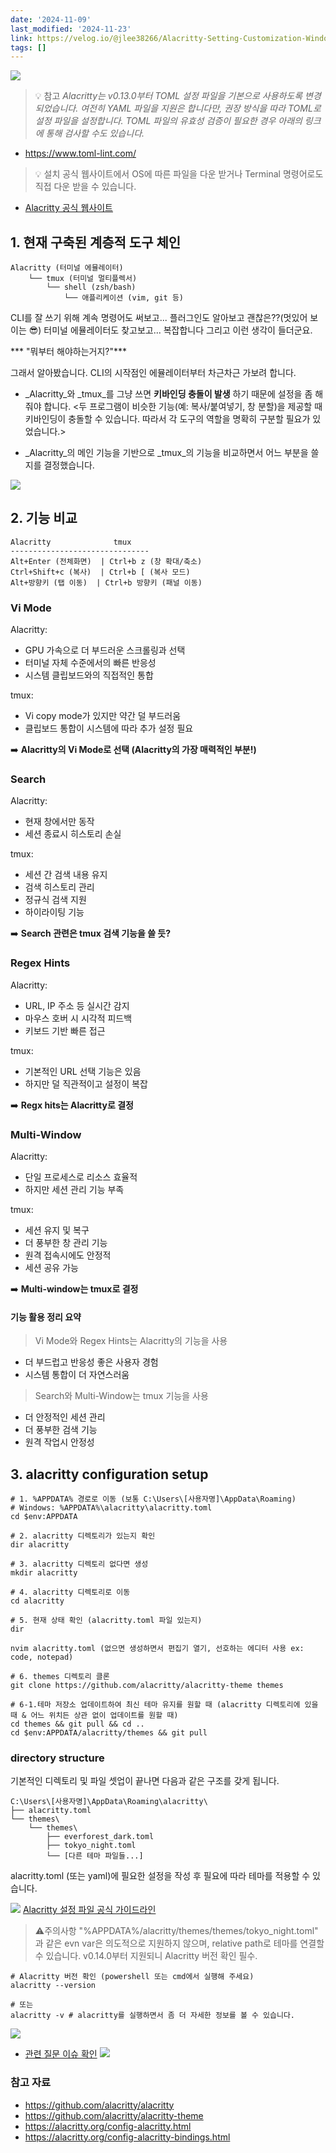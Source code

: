 ```yaml
---
date: '2024-11-09'
last_modified: '2024-11-23'
link: https://velog.io/@jlee38266/Alacritty-Setting-Customization-Windows
tags: []
---
```


![](https://velog.velcdn.com/images/jlee38266/post/53bc283e-25e2-47e5-a9cd-d69eeecfb50f/image.png)

> 💡 참고 _Alacritty는 v0.13.0부터 TOML 설정 파일을 기본으로 사용하도록 변경되었습니다. 여전히 YAML 파일을 지원은 합니다만, 권장 방식을 따라 TOML로 설정 파일을 설정합니다. TOML 파일의 유효성 검증이 필요한 경우 아래의 링크에 통해 검사할 수도 있습니다._

  * <https://www.toml-lint.com/>



> 💡 설치 공식 웹사이트에서 OS에 따른 파일을 다운 받거나 Terminal 명령어로도 직접 다운 받을 수 있습니다.

  * [Alacritty 공식 웹사이트](https://alacritty.org/)



## 1\. 현재 구축된 계층적 도구 체인
    
    
    Alacritty (터미널 에뮬레이터)
        └── tmux (터미널 멀티플렉서)
            └── shell (zsh/bash)
                └── 애플리케이션 (vim, git 등)

CLI를 잘 쓰기 위해 계속 명령어도 써보고... 플러그인도 알아보고 괜찮은??(멋있어 보이는 😎) 터미널 에뮬레이터도 찾고보고... 복잡합니다 그리고 이런 생각이 들더군요.

*** "뭐부터 해야하는거지?"***

그래서 알아봤습니다. CLI의 시작점인 에뮬레이터부터 차근차근 가보려 합니다.

  * _Alacritty_와 _tmux_를 그냥 쓰면 **키바인딩 충돌이 발생** 하기 때문에 설정을 좀 해줘야 합니다. <두 프로그램이 비슷한 기능(예: 복사/붙여넣기, 창 분할)을 제공할 때 키바인딩이 충돌할 수 있습니다. 따라서 각 도구의 역할을 명확히 구분할 필요가 있었습니다.>

  * _Alacritty_의 메인 기능을 기반으로 _tmux_의 기능을 비교하면서 어느 부분을 쓸지를 결정했습니다.




![](https://velog.velcdn.com/images/jlee38266/post/95cc98ad-23f1-43a9-8204-61adc98d7526/image.png)

## 2\. 기능 비교
    
    
    Alacritty              tmux
    -------------------------------
    Alt+Enter (전체화면)  | Ctrl+b z (창 확대/축소)
    Ctrl+Shift+c (복사)  | Ctrl+b [ (복사 모드)
    Alt+방향키 (탭 이동)  | Ctrl+b 방향키 (패널 이동)

### Vi Mode

Alacritty:

  * GPU 가속으로 더 부드러운 스크롤링과 선택
  * 터미널 자체 수준에서의 빠른 반응성
  * 시스템 클립보드와의 직접적인 통합



tmux:

  * Vi copy mode가 있지만 약간 덜 부드러움
  * 클립보드 통합이 시스템에 따라 추가 설정 필요



➡️ **Alacritty의 Vi Mode로 선택 (Alacritty의 가장 매력적인 부분!)**

### Search

Alacritty:

  * 현재 창에서만 동작
  * 세션 종료시 히스토리 손실



tmux:

  * 세션 간 검색 내용 유지
  * 검색 히스토리 관리
  * 정규식 검색 지원
  * 하이라이팅 기능



➡️ **Search 관련은 tmux 검색 기능을 쓸 듯?**

### Regex Hints

Alacritty:

  * URL, IP 주소 등 실시간 감지
  * 마우스 호버 시 시각적 피드백
  * 키보드 기반 빠른 접근



tmux:

  * 기본적인 URL 선택 기능은 있음
  * 하지만 덜 직관적이고 설정이 복잡



➡️ **Regx hits는 Alacritty로 결정**

### Multi-Window

Alacritty:

  * 단일 프로세스로 리소스 효율적
  * 하지만 세션 관리 기능 부족



tmux:

  * 세션 유지 및 복구
  * 더 풍부한 창 관리 기능
  * 원격 접속시에도 안정적
  * 세션 공유 가능



➡️ **Multi-window는 tmux로 결정**

#### 기능 활용 정리 요약

> Vi Mode와 Regex Hints는 Alacritty의 기능을 사용

  * 더 부드럽고 반응성 좋은 사용자 경험
  * 시스템 통합이 더 자연스러움



> Search와 Multi-Window는 tmux 기능을 사용

  * 더 안정적인 세션 관리
  * 더 풍부한 검색 기능
  * 원격 작업시 안정성



## 3\. alacritty configuration setup
    
    
    # 1. %APPDATA% 경로로 이동 (보통 C:\Users\[사용자명]\AppData\Roaming)
    # Windows: %APPDATA%\alacritty\alacritty.toml
    cd $env:APPDATA
    
    # 2. alacritty 디렉토리가 있는지 확인
    dir alacritty
    
    # 3. alacritty 디렉토리 없다면 생성
    mkdir alacritty
    
    # 4. alacritty 디렉토리로 이동
    cd alacritty
    
    # 5. 현재 상태 확인 (alacritty.toml 파일 있는지)
    dir
    
    nvim alacritty.toml (없으면 생성하면서 편집기 열기, 선호하는 에디터 사용 ex: code, notepad)
    
    # 6. themes 디렉토리 클론
    git clone https://github.com/alacritty/alacritty-theme themes
    
    # 6-1.테마 저장소 업데이트하여 최신 테마 유지를 원할 때 (alacritty 디렉토리에 있을 때 & 어느 위치든 상관 없이 업데이트를 원할 때)
    cd themes && git pull && cd ..
    cd $env:APPDATA/alacritty/themes && git pull

### directory structure

기본적인 디렉토리 및 파일 셋업이 끝나면 다음과 같은 구조를 갖게 됩니다.
    
    
    C:\Users\[사용자명]\AppData\Roaming\alacritty\
    ├── alacritty.toml
    └── themes\
        └── themes\
            ├── everforest_dark.toml
            ├── tokyo_night.toml
            └── [다른 테마 파일들...]

alacritty.toml (또는 yaml)에 필요한 설정을 작성 후 필요에 따라 테마를 적용할 수 있습니다. 

![](https://velog.velcdn.com/images/jlee38266/post/6029fb9a-1b95-4c41-9cee-6cf300b9e612/image.png) [Alacritty 설정 파일 공식 가이드라인](https://alacritty.org/releases/0.14.0/config-alacritty.html)

> ⚠️주의사항 "%APPDATA%/alacritty/themes/themes/tokyo_night.toml" 과 같은 evn var은 의도적으로 지원하지 않으며, relative path로 테마를 연결할 수 있습니다. v0.14.0부터 지원되니 Alacritty 버전 확인 필수.
    
    
    # Alacritty 버전 확인 (powershell 또는 cmd에서 실행해 주세요)
    alacritty --version
    
    # 또는
    alacritty -v # alacritty를 실행하면서 좀 더 자세한 정보를 볼 수 있습니다.

![](https://velog.velcdn.com/images/jlee38266/post/0babdca4-5098-4d6a-8e4c-2e6c69b81b3a/image.png)

  * [관련 질문 이슈 확인](https://github.com/alacritty/alacritty/issues/8303) ![](https://velog.velcdn.com/images/jlee38266/post/b2d3b7a1-c990-43cb-b6fe-53f78ca6eec5/image.png)



### 참고 자료

  * <https://github.com/alacritty/alacritty>
  * <https://github.com/alacritty/alacritty-theme>
  * <https://alacritty.org/config-alacritty.html>
  * <https://alacritty.org/config-alacritty-bindings.html>